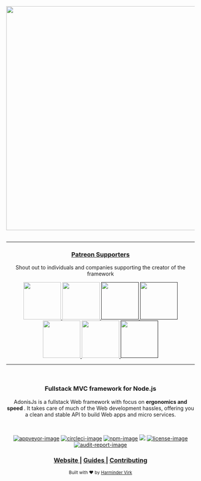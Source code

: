 <div align="center">
  <img src="https://res.cloudinary.com/adonisjs/image/upload/q_100/v1558612869/adonis-readme_zscycu.jpg" width="600px">
</div>

<br />
<hr>

<div align="center">
  <h3>
    <a href="https://www.patreon.com/adonisframework">
      Patreon Supporters
    </a>
  </h3>

  <p> Shout out to individuals and companies supporting the creator of the framework <p>

  <a href="https://www.pivale.co/?utm_source=adonisjs" title="Barry Fisher">
  	<img src="assets/pivale.png" width="100px">
  </a>

  <a href="https://cleaver.cloud/adonis/?utm_source=adonisjs" title="Cleaver">
  	<img src="assets/cleaver.png" width="100px">
  </a>

  <a href="" title="Yung Silva">
  	<img src="assets/yung-silva.png" width="100px">
  </a>

  <a href="" title="Bastien Crettenand">
  	<img src="assets/bastien-crettenand.png" width="100px">
  </a>

  <a href="https://www.pushengage.com/?utm_source=adonisjs" title="Ravi Trivedi">
  	<img src="assets/ravi-trivedi.png" width="100px">
  </a>

  <a href="https://mcsneaky.ap3k.pro/?utm_source=adonisjs" title="McSneaky">
  	<img src="assets/mc-sneaky.png" width="100px">
  </a>

  <a href="" title="Sameer">
  	<img src="assets/sameer.png" width="100px">
  </a>
</div>

<hr>


<br />

<div align="center">
  <h3>Fullstack MVC framework for Node.js</h3>
  <p>AdonisJs is a fullstack Web framework with focus on <strong> ergonomics and speed </strong>. It takes care of much of the Web development hassles, offering you a clean and stable API to build Web apps and micro services.</p>
</div>

<br />

<div align="center">

[![appveyor-image]][appveyor-url] [![circleci-image]][circleci-url] [![npm-image]][npm-url] ![][typescript-image] [![license-image]][license-url] [![audit-report-image]][audit-report-url]

</div>

<div align="center">
  <h3>
    <a href="https://adonisjs.com">
      Website
    </a>
    <span> | </span>
    <a href="https://adonisjs.com/docs">
      Guides
    </a>
    <span> | </span>
    <a href="CONTRIBUTING.md">
      Contributing
    </a>
  </h3>
</div>

<div align="center">
  <sub>Built with ❤︎ by <a href="https://github.com/thetutlage">Harminder Virk</a>
</div>

[appveyor-image]: https://img.shields.io/appveyor/ci/thetutlage/core/master.svg?style=for-the-badge&logo=appveyor
[appveyor-url]: https://ci.appveyor.com/project/thetutlage/core "appveyor"

[circleci-image]: https://img.shields.io/circleci/project/github/adonisjs/core/master.svg?style=for-the-badge&logo=circleci
[circleci-url]: https://circleci.com/gh/adonisjs/core "circleci"

[npm-image]: https://img.shields.io/npm/v/@adonisjs/core/alpha.svg?style=for-the-badge&logo=npm
[npm-url]: https://www.npmjs.com/package/@adonisjs/core/v/alpha "npm"

[typescript-image]: https://img.shields.io/badge/Typescript-294E80.svg?style=for-the-badge&logo=typescript

[license-url]: LICENSE.md
[license-image]: https://img.shields.io/github/license/adonisjs/adonis-framework?style=for-the-badge

[audit-report-image]: https://img.shields.io/badge/-Audit%20Report-blueviolet?style=for-the-badge
[audit-report-url]: https://htmlpreview.github.io/?https://github.com/adonisjs/core/blob/develop/npm-audit.html "audit-report"
